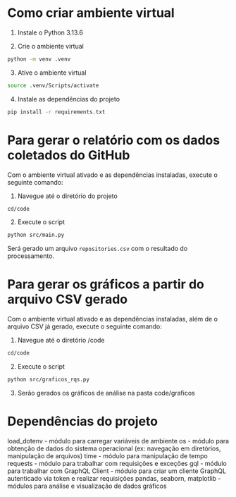 # Como criar ambiente virtual

1. Instale o Python 3.13.6

2. Crie o ambiente virtual 
```bash
python -m venv .venv
```
3. Ative o ambiente virtual
```bash
source .venv/Scripts/activate
```
4. Instale as dependências do projeto
```bash
pip install -r requirements.txt
```

# Para gerar o relatório com os dados coletados do GitHub

Com o ambiente virtual ativado e as dependências instaladas, execute o seguinte comando:

1. Navegue até o diretório do projeto
```bash
cd/code
```

2. Execute o script
```bash
python src/main.py
```
Será gerado um arquivo `repositories.csv` com o resultado do processamento.

# Para gerar os gráficos a partir do arquivo CSV gerado

Com o ambiente virtual ativado e as dependências instaladas, além de o arquivo CSV já gerado, execute o seguinte comando:

1. Navegue até o diretório /code
```bash
cd/code
```

2. Execute o script
```bash
python src/graficos_rqs.py
```

3. Serão gerados os gráficos de análise na pasta code/graficos

# Dependências do projeto
load_dotenv - módulo para carregar variáveis de ambiente
os - módulo para obtenção de dados do sistema operacional (ex: navegação em diretórios, manipulação de arquivos)
time - módulo para manipulação de tempo
requests - módulo para trabalhar com requisições e exceções
gql - módulo para trabalhar com GraphQL
Client - módulo para criar um cliente GraphQL autenticado via token e realizar requisições
pandas, seaborn, matplotlib - módulos para análise e visualização de dados gráficos



